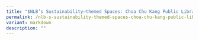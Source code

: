 ```yaml
---
title: "$NLB’s Sustainability–themed Spaces: Choa Chu Kang Public Library"
permalink: /nlb-s-sustainability-themed-spaces-choa-chu-kang-public-library/
variant: markdown
description: ""
---
```

